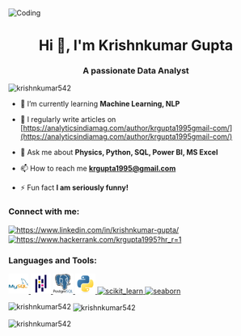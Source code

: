 <img align = "center" alt="Coding" width="900" src="https://miro.medium.com/v2/resize:fit:3000/format:webp/1*8uKmG5A-goL0qfo0Z-aKww.jpeg">
<h1 align="center">Hi 👋, I'm Krishnkumar Gupta</h1>
<h3 align="center">A passionate Data Analyst</h3>

<p align="left"> <img src="https://komarev.com/ghpvc/?username=krishnkumar542&label=Profile%20views&color=0e75b6&style=flat" alt="krishnkumar542" /> </p>

- 🌱 I’m currently learning **Machine Learning, NLP**

- 📝 I regularly write articles on [https://analyticsindiamag.com/author/krgupta1995gmail-com/](https://analyticsindiamag.com/author/krgupta1995gmail-com/)

- 💬 Ask me about **Physics, Python, SQL, Power BI, MS Excel**

- 📫 How to reach me **krgupta1995@gmail.com**

- ⚡ Fun fact **I am seriously funny!**

<h3 align="left">Connect with me:</h3>
<p align="left">
<a href="https://linkedin.com/in/https://www.linkedin.com/in/krishnkumar-gupta/" target="blank"><img align="center" src="https://raw.githubusercontent.com/rahuldkjain/github-profile-readme-generator/master/src/images/icons/Social/linked-in-alt.svg" alt="https://www.linkedin.com/in/krishnkumar-gupta/" height="30" width="40" /></a>
<a href="https://www.hackerrank.com/https://www.hackerrank.com/krgupta1995?hr_r=1" target="blank"><img align="center" src="https://raw.githubusercontent.com/rahuldkjain/github-profile-readme-generator/master/src/images/icons/Social/hackerrank.svg" alt="https://www.hackerrank.com/krgupta1995?hr_r=1" height="30" width="40" /></a>
</p>

<h3 align="left">Languages and Tools:</h3>
<p align="left"> <a href="https://www.mysql.com/" target="_blank" rel="noreferrer"> <img src="https://raw.githubusercontent.com/devicons/devicon/master/icons/mysql/mysql-original-wordmark.svg" alt="mysql" width="40" height="40"/> </a> <a href="https://pandas.pydata.org/" target="_blank" rel="noreferrer"> <img src="https://raw.githubusercontent.com/devicons/devicon/2ae2a900d2f041da66e950e4d48052658d850630/icons/pandas/pandas-original.svg" alt="pandas" width="40" height="40"/> </a> <a href="https://www.postgresql.org" target="_blank" rel="noreferrer"> <img src="https://raw.githubusercontent.com/devicons/devicon/master/icons/postgresql/postgresql-original-wordmark.svg" alt="postgresql" width="40" height="40"/> </a> <a href="https://www.python.org" target="_blank" rel="noreferrer"> <img src="https://raw.githubusercontent.com/devicons/devicon/master/icons/python/python-original.svg" alt="python" width="40" height="40"/> </a> <a href="https://scikit-learn.org/" target="_blank" rel="noreferrer"> <img src="https://upload.wikimedia.org/wikipedia/commons/0/05/Scikit_learn_logo_small.svg" alt="scikit_learn" width="40" height="40"/> </a> <a href="https://seaborn.pydata.org/" target="_blank" rel="noreferrer"> <img src="https://seaborn.pydata.org/_images/logo-mark-lightbg.svg" alt="seaborn" width="40" height="40"/> </a> </p>

<p><img align="left" src="https://github-readme-stats.vercel.app/api/top-langs?username=krishnkumar542&show_icons=true&locale=en&layout=compact" alt="krishnkumar542" /></p>

<p>&nbsp;<img align="center" src="https://github-readme-stats.vercel.app/api?username=krishnkumar542&show_icons=true&locale=en" alt="krishnkumar542" /></p>

<p><img align="center" src="https://github-readme-streak-stats.herokuapp.com/?user=krishnkumar542&" alt="krishnkumar542" /></p>
